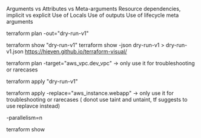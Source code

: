 Arguments vs Attributes vs Meta-arguments
Resource dependencies, implicit vs explicit
Use of Locals
Use of outputs
Use of lifecycle meta arguments


terraform plan -out="dry-run-v1"

terraform show "dry-run-v1"
terraform show -json dry-run-v1 > dry-run-v1.json
https://hieven.github.io/terraform-visual/

terraform plan -target="aws_vpc.dev_vpc" -> only use it for troubleshooting or rarecases

terraform apply "dry-run-v1"

terraform apply -replace="aws_instance.webapp" -> only use it for troubleshooting or rarecases  ( donot use taint and untaint, tf suggests to use replavce instead)

-parallelism=n 

terraform show 